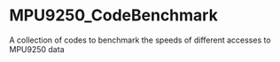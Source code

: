 # MPU9250_CodeBenchmark
A collection of codes to benchmark the speeds of different accesses to MPU9250 data
